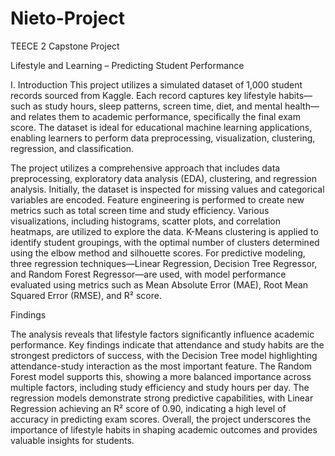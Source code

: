 # Nieto-Project
TEECE 2 Capstone Project

Lifestyle and Learning – Predicting Student Performance

I. Introduction
This project utilizes a simulated dataset of 1,000 student records sourced from Kaggle. Each record
captures key lifestyle habits—such as study hours, sleep patterns, screen time, diet, and mental health—
and relates them to academic performance, specifically the final exam score. The dataset is ideal for
educational machine learning applications, enabling learners to perform data preprocessing, visualization,
clustering, regression, and classification.

The project utilizes a comprehensive approach that includes data preprocessing, exploratory data analysis (EDA), clustering, and regression analysis. Initially, the dataset is inspected for missing values and categorical variables are encoded. Feature engineering is performed to create new metrics such as total screen time and study efficiency. Various visualizations, including histograms, scatter plots, and correlation heatmaps, are utilized to explore the data. K-Means clustering is applied to identify student groupings, with the optimal number of clusters determined using the elbow method and silhouette scores. For predictive modeling, three regression techniques—Linear Regression, Decision Tree Regressor, and Random Forest Regressor—are used, with model performance evaluated using metrics such as Mean Absolute Error (MAE), Root Mean Squared Error (RMSE), and R² score.    

Findings    

The analysis reveals that lifestyle factors significantly influence academic performance. Key findings indicate that attendance and study habits are the strongest predictors of success, with the Decision Tree model highlighting attendance-study interaction as the most important feature. The Random Forest model supports this, showing a more balanced importance across multiple factors, including study efficiency and study hours per day. The regression models demonstrate strong predictive capabilities, with Linear Regression achieving an R² score of 0.90, indicating a high level of accuracy in predicting exam scores. Overall, the project underscores the importance of lifestyle habits in shaping academic outcomes and provides valuable insights for students.
